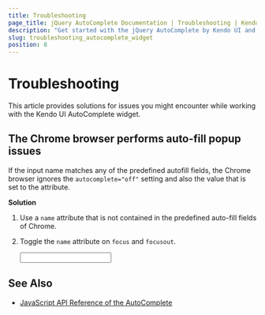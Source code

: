 ```yaml
---
title: Troubleshooting
page_title: jQuery AutoComplete Documentation | Troubleshooting | Kendo UI AutoComplete
description: "Get started with the jQuery AutoComplete by Kendo UI and learn how to deal with issues you may encounter while using the widget."
slug: troubleshooting_autocomplete_widget
position: 8
---
```


# Troubleshooting

This article provides solutions for issues you might encounter while working with the Kendo UI AutoComplete widget.

## The Chrome browser performs auto-fill popup issues

If the input name matches any of the predefined autofill fields, the Chrome browser ignores the `autocomplete="off"` setting and also the value that is set to the attribute.

**Solution**

1. Use a `name` attribute that is not contained in the predefined auto-fill fields of Chrome.
1. Toggle the `name` attribute on `focus` and `focusout`.

    <form>
        <input name="city" ID="City" required />
    </form>
    <script>
        var data = [
			"Toronto",
			"New York",
			"London",
            "Paris"
        ];
        var name;
        var CityAutoComplete = $("#City").kendoAutoComplete({
            dataSource: data,
            filter: "startswith",
            placeholder: "Select city...",
            separator: ", "
        }).getKendoAutoComplete();

        CityAutoComplete.element.on("focus", function () {
            name = this.name;
            this.name = kendo.guid().substr(0, 8);
        });
        CityAutoComplete.element.on("focusout", function () {
            this.name = name;
        });
    </script>

## See Also

* [JavaScript API Reference of the AutoComplete](/api/javascript/ui/autocomplete)

